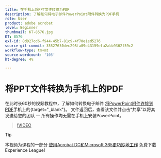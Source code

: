 ```yaml
---
title: 在手机上将PPT文件转换为PDF
description: 了解如何将电子邮件PowerPoint附件转换为PDF手机
role: User
product: adobe acrobat
level: Beginner
thumbnail: KT-8576.jpg
KT: 8576
exl-id: 8d927cd6-f944-45b7-81c9-4f70e1ed5276
source-git-commit: 35827630dec298fa09e43159efa2abb9362f59c2
workflow-type: tm+mt
source-wordcount: '105'
ht-degree: 4%

---
```


# 将PPT文件转换为手机上的PDF

在此时长60秒的视频教程中，了解如何转换电子邮件 [将PowerPoint附件连接到PDF](https://www.adobe.com/acrobat/online/ppt-to-pdf.html)手机上的{target=&quot;_blank&quot;}。 文件返回后，查看该文件并点击“共享”以将其发送给您的团队 — 所有操作均无需在手机上安装PowerPoint。

>[!VIDEO](https://video.tv.adobe.com/v/336366?hidetitle=true)

>[!TIP]
>
>本视频为课程的一部分 [使用Acrobat DC和Microsoft 365更巧妙地工作](https://experienceleague.adobe.com/?recommended=Acrobat-U-1-2021.microsoft365) 免费下载Experience League!
